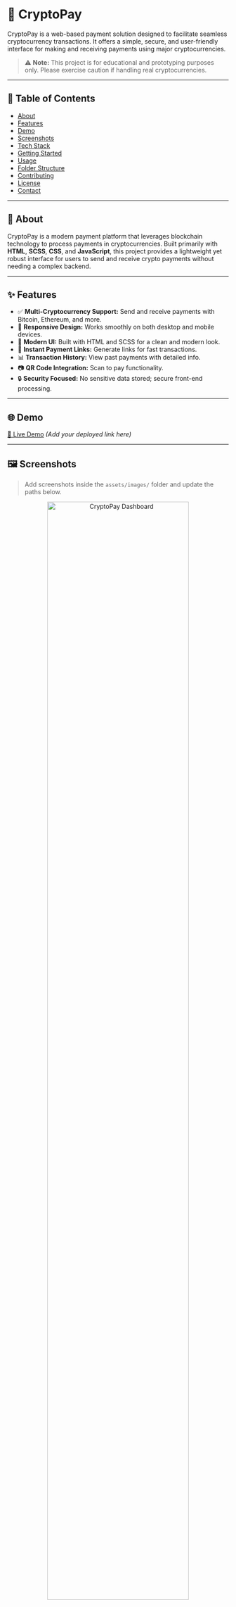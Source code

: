 # 💸 CryptoPay

CryptoPay is a web-based payment solution designed to facilitate seamless cryptocurrency transactions. It offers a simple, secure, and user-friendly interface for making and receiving payments using major cryptocurrencies.

> ⚠️ **Note:** This project is for educational and prototyping purposes only. Please exercise caution if handling real cryptocurrencies.

---

## 📑 Table of Contents

- [About](#about)
- [Features](#features)
- [Demo](#demo)
- [Screenshots](#screenshots)
- [Tech Stack](#tech-stack)
- [Getting Started](#getting-started)
- [Usage](#usage)
- [Folder Structure](#folder-structure)
- [Contributing](#contributing)
- [License](#license)
- [Contact](#contact)

---

## 📖 About

CryptoPay is a modern payment platform that leverages blockchain technology to process payments in cryptocurrencies. Built primarily with **HTML**, **SCSS**, **CSS**, and **JavaScript**, this project provides a lightweight yet robust interface for users to send and receive crypto payments without needing a complex backend.

---

## ✨ Features

- ✅ **Multi-Cryptocurrency Support:** Send and receive payments with Bitcoin, Ethereum, and more.
- 📱 **Responsive Design:** Works smoothly on both desktop and mobile devices.
- 🎨 **Modern UI:** Built with HTML and SCSS for a clean and modern look.
- 🔗 **Instant Payment Links:** Generate links for fast transactions.
- 📊 **Transaction History:** View past payments with detailed info.
- 📷 **QR Code Integration:** Scan to pay functionality.
- 🔒 **Security Focused:** No sensitive data stored; secure front-end processing.

---

## 🌐 Demo

[🔗 Live Demo](#) *(Add your deployed link here)*

---

## 🖼️ Screenshots

> Add screenshots inside the `assets/images/` folder and update the paths below.

<p align="center">
  <img src="assets/images/dashboard.png" alt="CryptoPay Dashboard" width="80%" />
  <br />
  <img src="assets/images/payment-flow.png" alt="Payment Flow" width="80%" />
</p>

---

## 🛠️ Tech Stack

| Language   | Usage                      |
|------------|----------------------------|
| HTML       | Page structure, templates  |
| SCSS       | Stylesheets, modular CSS   |
| CSS        | Additional styling         |
| JavaScript | UI interactions, logic     |

**Libraries/Frameworks:**

- Bootstrap *(optional – for layout/styling)*
- QRCode.js *(for generating QR codes)*

---

## 🚀 Getting Started

### ✅ Prerequisites

- [Node.js](https://nodejs.org/) and npm (if using build tools for SCSS)
- Modern web browser

---

### 📥 Installation

Clone the repository:

```bash
git clone https://github.com/SatyamPote/CryptoPay.git
cd CryptoPay
```

Install dependencies (if SCSS is used):

```bash
npm install
```

Compile SCSS to CSS:

```bash
npm run build:scss
```

---

### 🔧 Run Locally

- Option 1: Open `index.html` directly in your browser  
- Option 2: Use a local server (e.g., VS Code Live Server) for dynamic features

---

## 🧭 Usage

### 🏠 Home Page:
- View dashboard and recent transactions

### 💸 Send Payment:
- Enter recipient wallet, amount
- Choose crypto
- Click **Send**

### 📥 Receive Payment:
- Click **Receive**
- Generate a QR code or payment link
- Share with sender

### 📂 Transaction History:
- View all sent/received payment logs

> *To enable real crypto functionality, consider integrating with a wallet provider or testnet.*

---

## 📁 Folder Structure

```bash
CryptoPay/
├── assets/
│   ├── css/          # Compiled CSS
│   ├── scss/         # SCSS source
│   ├── js/           # JavaScript files
│   └── images/       # Icons, logos, screenshots
├── index.html        # Main entry point
├── README.md
├── package.json      # If using npm
└── ...
```

---

## 🤝 Contributing

We welcome contributions from the community! 🚀

1. Fork the repo  
2. Create a branch: `git checkout -b feature/YourFeature`  
3. Commit your changes: `git commit -m 'Add feature'`  
4. Push to your branch: `git push origin feature/YourFeature`  
5. Open a Pull Request

Please open an issue first for major changes or features.

---

## 📄 License

Distributed under the [MIT License](LICENSE).

---

## 📬 Contact

Created by [SatyamPote](https://github.com/SatyamPote)  
Conatct [Email](satyampote9999@gmail.com)  
For suggestions, issues, or feedback, open an issue or connect via GitHub.

---
